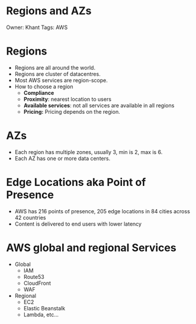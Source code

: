 # Regions and AZs

Owner: Khant
Tags: AWS

# Regions

- Regions are all around the world.
- Regions are cluster of datacentres.
- Most AWS services are region-scope.
- How to choose a region
    - **Compliance**
    - **Proximity**: nearest location to users
    - **Available services**: not all services are available in all regions
    - **Pricing:** Pricing depends on the region.

# AZs

- Each region has multiple zones, usually 3, min is 2, max is 6.
- Each AZ has one or more data centers.

# Edge Locations aka Point of Presence

- AWS has 216 points of presence, 205 edge locations in 84 cities across 42 countries
- Content is delivered to end users with lower latency

# AWS global and regional Services

- Global
    - IAM
    - Route53
    - CloudFront
    - WAF
- Regional
    - EC2
    - Elastic Beanstalk
    - Lambda, etc…